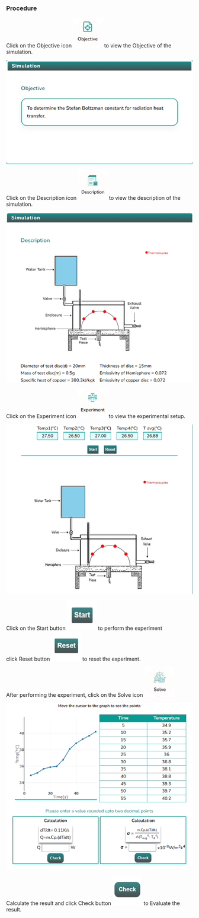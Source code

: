 ### Procedure

<div style="text-align:left">
  Click on the Objective icon <img src="images/objecticon.png" alt="Alt text" style="height:80px; width:80px;">  to view the Objective of the simulation. 

   ![Alt text](images/ob.png)
   
   Click on the Description icon <img src="images/desicon.png" alt="Alt text" style="height:80px; width:80px;">  to view the description of the simulation. 

   ![Alt text](images/ds.png)

  Click on the Experiment icon <img src="images/expicon.png" alt="Alt text" style="height:80px; width:80px;">  to view the experimental setup. 

   ![Alt text](images/exp.png)

Click on the Start button <img src="images/startButton.png" alt="Alt text" style="height:80px; width:80px;"> to perform the experiment <br>click Reset button <img src="images/resetButton.png" alt="Alt text" style="height:80px; width:80px;"> to reset the experiment. 
<!-- 
   ![Alt text](images/expscreen.png) -->

  After performing the experiment, click on the Solve icon <img src="images/solveicon.png" alt="Alt text" style="height:80px; width:80px;"> 

   ![Alt text](images/solve.png)

  Calculate the result and click Check button <img src="images/checkButton.png" alt="Alt text" style="height:80px; width:80px;"> to Evaluate the result.

</div>
